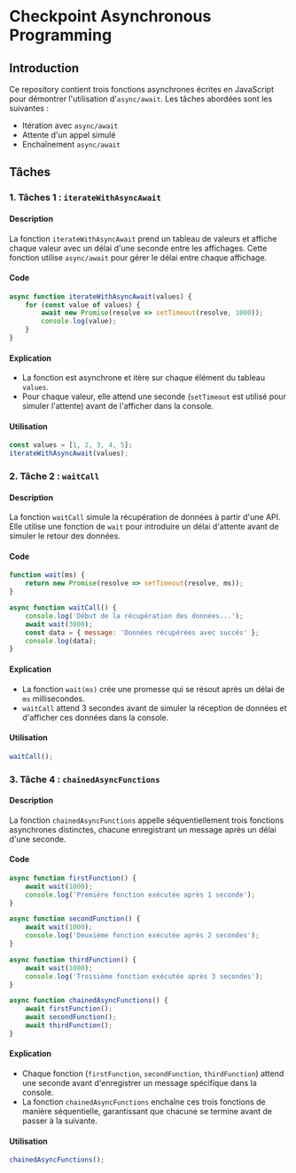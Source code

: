 # Checkpoint Asynchronous Programming

## Introduction

Ce repository contient trois fonctions asynchrones écrites en JavaScript pour démontrer l'utilisation d'`async/await`. Les tâches abordées sont les suivantes :
- Itération avec `async/await`
- Attente d'un appel simulé
- Enchaînement `async/await`

## Tâches

### 1. Tâches 1 : `iterateWithAsyncAwait`

#### Description
La fonction `iterateWithAsyncAwait` prend un tableau de valeurs et affiche chaque valeur avec un délai d'une seconde entre les affichages. Cette fonction utilise `async/await` pour gérer le délai entre chaque affichage.

#### Code

```javascript
async function iterateWithAsyncAwait(values) {
    for (const value of values) {
        await new Promise(resolve => setTimeout(resolve, 1000));
        console.log(value);
    }
}
```

#### Explication
- La fonction est asynchrone et itère sur chaque élément du tableau `values`.
- Pour chaque valeur, elle attend une seconde (`setTimeout` est utilisé pour simuler l'attente) avant de l'afficher dans la console.

#### Utilisation

```javascript
const values = [1, 2, 3, 4, 5];
iterateWithAsyncAwait(values);
```

### 2. Tâche 2 : `waitCall`

#### Description
La fonction `waitCall` simule la récupération de données à partir d'une API. Elle utilise une fonction de `wait` pour introduire un délai d'attente avant de simuler le retour des données.

#### Code

```javascript
function wait(ms) {
    return new Promise(resolve => setTimeout(resolve, ms));
}

async function waitCall() {
    console.log('Début de la récupération des données...');
    await wait(3000);
    const data = { message: 'Données récupérées avec succès' };
    console.log(data);
}
```

#### Explication
- La fonction `wait(ms)` crée une promesse qui se résout après un délai de `ms` millisecondes.
- `waitCall` attend 3 secondes avant de simuler la réception de données et d'afficher ces données dans la console.

#### Utilisation

```javascript
waitCall();
```

### 3. Tâche 4 : `chainedAsyncFunctions`

#### Description
La fonction `chainedAsyncFunctions` appelle séquentiellement trois fonctions asynchrones distinctes, chacune enregistrant un message après un délai d'une seconde.

#### Code

```javascript
async function firstFunction() {
    await wait(1000);
    console.log('Première fonction exécutée après 1 seconde');
}

async function secondFunction() {
    await wait(1000);
    console.log('Deuxième fonction exécutée après 2 secondes');
}

async function thirdFunction() {
    await wait(1000);
    console.log('Troisième fonction exécutée après 3 secondes');
}

async function chainedAsyncFunctions() {
    await firstFunction();
    await secondFunction();
    await thirdFunction();
}
```

#### Explication
- Chaque fonction (`firstFunction`, `secondFunction`, `thirdFunction`) attend une seconde avant d'enregistrer un message spécifique dans la console.
- La fonction `chainedAsyncFunctions` enchaîne ces trois fonctions de manière séquentielle, garantissant que chacune se termine avant de passer à la suivante.

#### Utilisation

```javascript
chainedAsyncFunctions();
```
